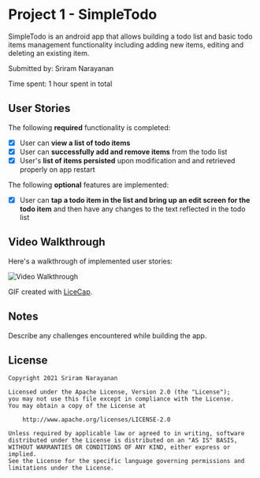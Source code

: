 # Project 1 - SimpleTodo

SimpleTodo is an android app that allows building a todo list and basic todo items management functionality including adding new items, editing and deleting an existing item.

Submitted by: Sriram Narayanan

Time spent: 1 hour spent in total

## User Stories

The following **required** functionality is completed:

- [x] User can **view a list of todo items**
- [x] User can **successfully add and remove items** from the todo list
- [x] User's **list of items persisted** upon modification and and retrieved properly on app restart

The following **optional** features are implemented:

- [x] User can **tap a todo item in the list and bring up an edit screen for the todo item** and then have any changes to the text reflected in the todo list

## Video Walkthrough

Here's a walkthrough of implemented user stories:

<img src='https://media.giphy.com/media/J9oWSKZ8egw0MJblrb/giphy.gif' title='Video Walkthrough' width='' alt='Video Walkthrough' />

GIF created with [LiceCap](http://www.cockos.com/licecap/).

## Notes

Describe any challenges encountered while building the app.

## License

    Copyright 2021 Sriram Narayanan

    Licensed under the Apache License, Version 2.0 (the "License");
    you may not use this file except in compliance with the License.
    You may obtain a copy of the License at

        http://www.apache.org/licenses/LICENSE-2.0

    Unless required by applicable law or agreed to in writing, software
    distributed under the License is distributed on an "AS IS" BASIS,
    WITHOUT WARRANTIES OR CONDITIONS OF ANY KIND, either express or implied.
    See the License for the specific language governing permissions and
    limitations under the License.

